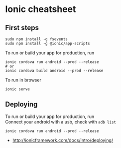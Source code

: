 # Ionic cheatsheet

## First steps

    sudo npm install -g fsevents
    sudo npm install -g @ionic/app-scripts


To run or build your app for production, run

    ionic cordova run android --prod --release
    # or
    ionic cordova build android --prod --release


To run in browser

    ionic serve


## Deploying

To run or build your app for production, run  
Connect your android with a usb, check with `adb list`

    ionic cordova run android --prod --release

* <http://ionicframework.com/docs/intro/deploying/>


